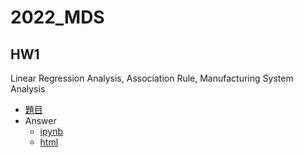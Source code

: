 # 2022_MDS
## HW1
Linear Regression Analysis, Association Rule, Manufacturing System Analysis  
* [題目](https://github.com/yolyo123/2022_MDS/blob/main/HW1/MDS_Assignment1_2022.pdf)  
* Answer
  * [ipynb](https://github.com/yolyo123/2022_MDS/blob/main/HW1/MDS_Assignment1_r10725011_%E9%99%B3%E4%BD%91%E7%94%84/MDS_Assignment1_r10725011_%E9%99%B3%E4%BD%91%E7%94%84.ipynb)
  * [html](https://github.com/yolyo123/2022_MDS/blob/main/HW1/MDS_Assignment1_r10725011_%E9%99%B3%E4%BD%91%E7%94%84/MDS_Assignment1_r10725011_%E9%99%B3%E4%BD%91%E7%94%84.html)
